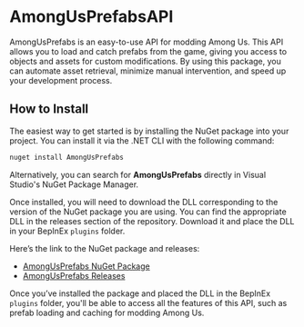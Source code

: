 # AmongUsPrefabsAPI
AmongUsPrefabs is an easy-to-use API for modding Among Us. This API allows you to load and catch prefabs 
from the game, giving you access to objects and assets for custom modifications. By using this package, you can 
automate asset retrieval, minimize manual intervention, and speed up your development process.

## How to Install
The easiest way to get started is by installing the NuGet package into your project. You can install it via the 
.NET CLI with the following command:

```sh
nuget install AmongUsPrefabs
```

Alternatively, you can search for **AmongUsPrefabs** directly in Visual Studio's NuGet Package Manager. 

Once installed, you will need to download the DLL corresponding to the version of the NuGet package you are using. 
You can find the appropriate DLL in the releases section of the repository. Download it and place the DLL in your BepInEx `plugins` folder.

Here’s the link to the NuGet package and releases:

- [AmongUsPrefabs NuGet Package](https://www.nuget.org/packages/AmongUsPrefabs/)
- [AmongUsPrefabs Releases](https://github.com/D1GQ/AmongUsPrefabsAPI/releases)

Once you’ve installed the package and placed the DLL in the BepInEx `plugins` folder, you'll be able to access all the features of this API, such as prefab loading and caching for modding Among Us.
